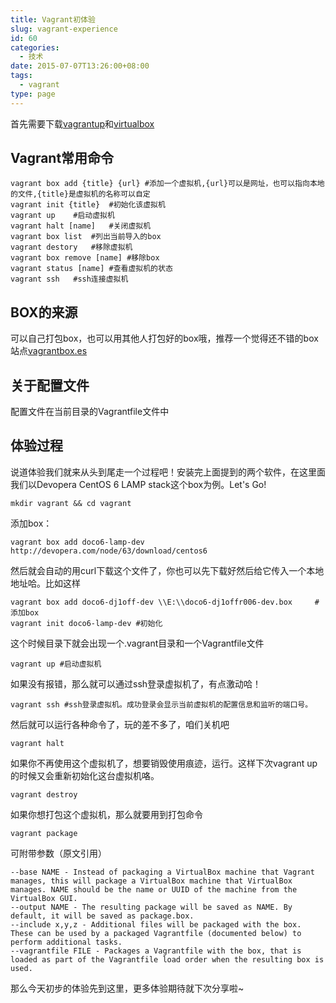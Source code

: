 ```yaml
---
title: Vagrant初体验
slug: vagrant-experience
id: 60
categories:
  - 技术
date: 2015-07-07T13:26:00+08:00
tags:
  - vagrant
type: page
---
```


首先需要下载[vagrantup](https://www.vagrantup.com/)和[virtualbox](https://www.virtualbox.org/)
<!--more-->
## Vagrant常用命令

    vagrant box add {title} {url} #添加一个虚拟机,{url}可以是网址，也可以指向本地的文件,{title}是虚拟机的名称可以自定
    vagrant init {title}  #初始化该虚拟机
    vagrant up    #启动虚拟机
    vagrant halt [name]   #关闭虚拟机
    vagrant box list  #列出当前导入的box
    vagrant destory   #移除虚拟机
    vagrant box remove [name] #移除box
    vagrant status [name] #查看虚拟机的状态
    vagrant ssh   #ssh连接虚拟机

## BOX的来源

可以自己打包box，也可以用其他人打包好的box哦，推荐一个觉得还不错的box站点[vagrantbox.es](vagrantbox.es)

## 关于配置文件

配置文件在当前目录的Vagrantfile文件中

## 体验过程

说道体验我们就来从头到尾走一个过程吧！安装完上面提到的两个软件，在这里面我们以Devopera CentOS 6 LAMP stack这个box为例。Let's Go!

    mkdir vagrant && cd vagrant
   添加box：

    vagrant box add doco6-lamp-dev http://devopera.com/node/63/download/centos6
然后就会自动的用curl下载这个文件了，你也可以先下载好然后给它传入一个本地地址哈。比如这样

    vagrant box add doco6-dj1off-dev \\E:\\doco6-dj1offr006-dev.box     #添加box
    vagrant init doco6-lamp-dev #初始化
这个时候目录下就会出现一个.vagrant目录和一个Vagrantfile文件

    vagrant up #启动虚拟机
如果没有报错，那么就可以通过ssh登录虚拟机了，有点激动哈！

    vagrant ssh #ssh登录虚拟机。成功登录会显示当前虚拟机的配置信息和监听的端口号。
然后就可以运行各种命令了，玩的差不多了，咱们关机吧

    vagrant halt
如果你不再使用这个虚拟机了，想要销毁使用痕迹，运行。这样下次vagrant up的时候又会重新初始化这台虚拟机咯。

    vagrant destroy 
如果你想打包这个虚拟机，那么就要用到打包命令

    vagrant package

可附带参数（原文引用）

    --base NAME - Instead of packaging a VirtualBox machine that Vagrant manages, this will package a VirtualBox machine that VirtualBox manages. NAME should be the name or UUID of the machine from the VirtualBox GUI.
    --output NAME - The resulting package will be saved as NAME. By default, it will be saved as package.box.
    --include x,y,z - Additional files will be packaged with the box. These can be used by a packaged Vagrantfile (documented below) to perform additional tasks.
    --vagrantfile FILE - Packages a Vagrantfile with the box, that is loaded as part of the Vagrantfile load order when the resulting box is used.

那么今天初步的体验先到这里，更多体验期待就下次分享啦~